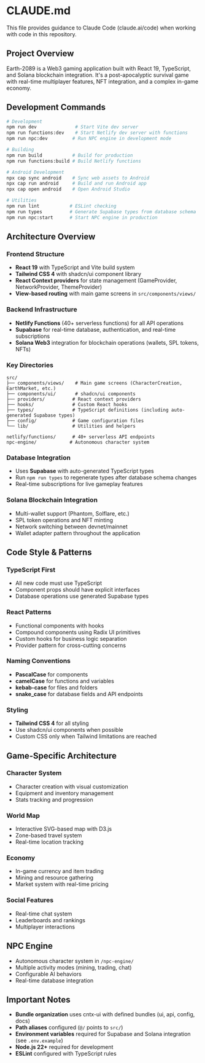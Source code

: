 # CLAUDE.md

This file provides guidance to Claude Code (claude.ai/code) when working with code in this repository.

## Project Overview

Earth-2089 is a Web3 gaming application built with React 19, TypeScript, and Solana blockchain integration. It's a post-apocalyptic survival game with real-time multiplayer features, NFT integration, and a complex in-game economy.

## Development Commands

```bash
# Development
npm run dev              # Start Vite dev server
npm run functions:dev    # Start Netlify dev server with functions
npm run npc:dev         # Run NPC engine in development mode

# Building
npm run build           # Build for production
npm run functions:build # Build Netlify functions

# Android Development
npx cap sync android    # Sync web assets to Android
npx cap run android     # Build and run Android app
npx cap open android    # Open Android Studio

# Utilities
npm run lint           # ESLint checking
npm run types          # Generate Supabase types from database schema
npm run npc:start      # Start NPC engine in production
```

## Architecture Overview

### Frontend Structure
- **React 19** with TypeScript and Vite build system
- **Tailwind CSS 4** with shadcn/ui component library
- **React Context providers** for state management (GameProvider, NetworkProvider, ThemeProvider)
- **View-based routing** with main game screens in `src/components/views/`

### Backend Infrastructure
- **Netlify Functions** (40+ serverless functions) for all API operations
- **Supabase** for real-time database, authentication, and real-time subscriptions
- **Solana Web3** integration for blockchain operations (wallets, SPL tokens, NFTs)

### Key Directories
```
src/
├── components/views/    # Main game screens (CharacterCreation, EarthMarket, etc.)
├── components/ui/       # shadcn/ui components
├── providers/          # React context providers
├── hooks/              # Custom React hooks
├── types/              # TypeScript definitions (including auto-generated Supabase types)
├── config/             # Game configuration files
└── lib/                # Utilities and helpers

netlify/functions/      # 40+ serverless API endpoints
npc-engine/            # Autonomous character system
```

### Database Integration
- Uses **Supabase** with auto-generated TypeScript types
- Run `npm run types` to regenerate types after database schema changes
- Real-time subscriptions for live gameplay features

### Solana Blockchain Integration
- Multi-wallet support (Phantom, Solflare, etc.)
- SPL token operations and NFT minting
- Network switching between devnet/mainnet
- Wallet adapter pattern throughout the application

## Code Style & Patterns

### TypeScript First
- All new code must use TypeScript
- Component props should have explicit interfaces
- Database operations use generated Supabase types

### React Patterns
- Functional components with hooks
- Compound components using Radix UI primitives
- Custom hooks for business logic separation
- Provider pattern for cross-cutting concerns

### Naming Conventions
- **PascalCase** for components
- **camelCase** for functions and variables  
- **kebab-case** for files and folders
- **snake_case** for database fields and API endpoints

### Styling
- **Tailwind CSS 4** for all styling
- Use shadcn/ui components when possible
- Custom CSS only when Tailwind limitations are reached

## Game-Specific Architecture

### Character System
- Character creation with visual customization
- Equipment and inventory management
- Stats tracking and progression

### World Map
- Interactive SVG-based map with D3.js
- Zone-based travel system
- Real-time location tracking

### Economy
- In-game currency and item trading
- Mining and resource gathering
- Market system with real-time pricing

### Social Features
- Real-time chat system
- Leaderboards and rankings
- Multiplayer interactions

## NPC Engine
- Autonomous character system in `/npc-engine/`
- Multiple activity modes (mining, trading, chat)
- Configurable AI behaviors
- Real-time database integration

## Important Notes

- **Bundle organization** uses cntx-ui with defined bundles (ui, api, config, docs)
- **Path aliases** configured (`@/` points to `src/`)
- **Environment variables** required for Supabase and Solana integration (see `.env.example`)
- **Node.js 22+** required for development
- **ESLint** configured with TypeScript rules